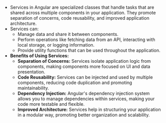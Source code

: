 - Services in Angular are specialized classes that handle tasks that are shared across multiple components in your application. They promote separation of concerns, code reusability, and improved application architecture.
- Services can:
	- Manage data and share it between components.
	- Perform operations like fetching data from an API, interacting with local storage, or logging information.
	- Provide utility functions that can be used throughout the application.
- **Benefits of Using Services:**
	- **Separation of Concerns:** Services isolate application logic from components, making components more focused on UI and data presentation.
	- **Code Reusability:** Services can be injected and used by multiple components, reducing code duplication and promoting maintainability.
	- **Dependency Injection:** Angular's dependency injection system allows you to manage dependencies within services, making your code more testable and flexible.
	- **Improved Architecture:** Services help in structuring your application in a modular way, promoting better organization and scalability.